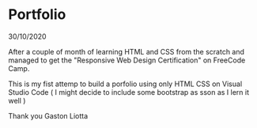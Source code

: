 # Portfolio
30/10/2020

After a couple of month of learning HTML and CSS from the scratch and managed to get the "Responsive Web Design Certification" on FreeCode Camp.

This is my fist attemp to build a porfolio using only HTML CSS on Visual Studio Code ( I might decide to include some bootstrap as sson as I lern it  well )

Thank you
Gaston Liotta
